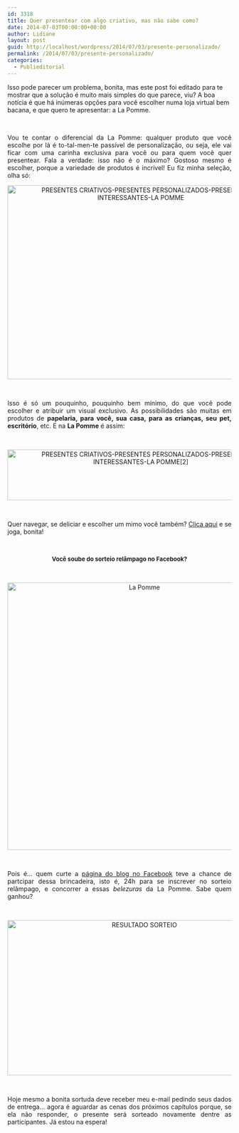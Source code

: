 ```yaml
---
id: 3318
title: Quer presentear com algo criativo, mas não sabe como?
date: 2014-07-03T00:00:00+00:00
author: Lidiane
layout: post
guid: http://localhost/wordpress/2014/07/03/presente-personalizado/
permalink: /2014/07/03/presente-personalizado/
categories:
  - Publieditorial
---
```

Isso pode parecer um problema, bonita, mas este post foi editado para te mostrar que a solução é muito mais simples do que parece, viu? A boa notícia é que há inúmeras opções para você escolher numa loja virtual bem bacana, e que quero te apresentar: a La Pomme.

&nbsp;

<p align="justify">
  Vou te contar o diferencial da La Pomme: qualquer produto que você escolhe por lá é to-tal-men-te passível de personalização, ou seja, ele vai ficar com uma carinha exclusiva para você ou para quem você quer presentear. Fala a verdade: isso não é o máximo? Gostoso mesmo é escolher, porque a variedade de produtos é incrível! Eu fiz minha seleção, olha só:
</p>

<!--more-->

<p align="center">
  <a href="http://www.trololodemulher.com.br/blog/wp-content/uploads/2014/07/PRESENTES-CRIATIVOS-PRESENTES-PERSONALIZADOS-PRESENTES-INTERESSANTES-LA-POMME.png"><img class="alignnone size-full wp-image-10189" src="http://www.trololodemulher.com.br/blog/wp-content/uploads/2014/07/PRESENTES-CRIATIVOS-PRESENTES-PERSONALIZADOS-PRESENTES-INTERESSANTES-LA-POMME.png" alt="PRESENTES CRIATIVOS-PRESENTES PERSONALIZADOS-PRESENTES INTERESSANTES-LA POMME" width="600" height="436" /></a>
</p>

&nbsp;

<p align="justify">
  Isso é só um pouquinho, pouquinho bem mínimo, do que você pode escolher e atribuir um visual exclusivo. As possibilidades são muitas em produtos de <strong>papelaria, para você, sua casa, para as crianças, seu pet, escritório</strong>, etc. E na <strong>La Pomme</strong> é assim:
</p>

&nbsp;

<p align="center">
  <a href="http://www.trololodemulher.com.br/blog/wp-content/uploads/2014/07/PRESENTES-CRIATIVOS-PRESENTES-PERSONALIZADOS-PRESENTES-INTERESSANTES-LA-POMME2.png"><img class="alignnone size-full wp-image-10190" src="http://www.trololodemulher.com.br/blog/wp-content/uploads/2014/07/PRESENTES-CRIATIVOS-PRESENTES-PERSONALIZADOS-PRESENTES-INTERESSANTES-LA-POMME2.png" alt="PRESENTES CRIATIVOS-PRESENTES PERSONALIZADOS-PRESENTES INTERESSANTES-LA POMME[2]" width="600" height="114" /></a>
</p>

&nbsp;

<p align="justify">
  Quer navegar, se deliciar e escolher um mimo você também? <a href="http://www.lojalapomme.com.br/" target="_blank">Clica aqui</a> e se joga, bonita!
</p>

&nbsp;

<p align="center">
  <strong><span style="font-size: small;">Você soube do sorteio relâmpago no Facebook?</span></strong>
</p>

&nbsp;

<p align="center">
  <a href="http://www.trololodemulher.com.br/blog/wp-content/uploads/2014/07/La-Pomme.png"><img class="alignnone size-full wp-image-10185" src="http://www.trololodemulher.com.br/blog/wp-content/uploads/2014/07/La-Pomme.png" alt="La Pomme" width="600" height="601" /></a>
</p>

&nbsp;

<p align="justify">
  Pois é… quem curte a <a href="https://www.facebook.com/bichafemea" target="_blank">página do blog no Facebook</a> teve a chance de partcipar dessa brincadeira, isto é, 24h para se inscrever no sorteio relâmpago, e concorrer a essas <em>belezuras</em> da La Pomme. Sabe quem ganhou?
</p>

&nbsp;

<p align="center">
  <a href="http://www.trololodemulher.com.br/blog/wp-content/uploads/2014/07/RESULTADO-SORTEIO.png"><img class="alignnone size-full wp-image-10184" src="http://www.trololodemulher.com.br/blog/wp-content/uploads/2014/07/RESULTADO-SORTEIO.png" alt="RESULTADO SORTEIO" width="600" height="349" /></a>
</p>

&nbsp;

<p align="justify">
  Hoje mesmo a bonita sortuda deve receber meu e-mail pedindo seus dados de entrega… agora é aguardar as cenas dos próximos capítulos porque, se ela não responder, o presente será sorteado novamente dentre as participantes. Já estou na espera!
</p>